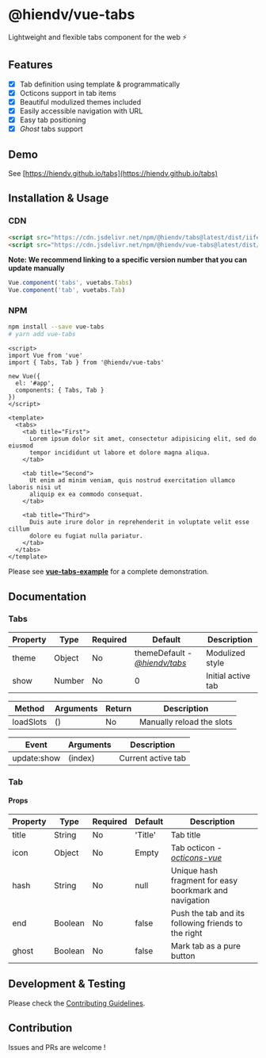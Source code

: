 # @hiendv/vue-tabs
Lightweight and flexible tabs component for the web :zap:

## Features
- [x] Tab definition using template & programmatically
- [x] Octicons support in tab items
- [x] Beautiful modulized themes included
- [x] Easily accessible navigation with URL
- [x] Easy tab positioning
- [x] *Ghost* tabs support

## Demo
See [https://hiendv.github.io/tabs](https://hiendv.github.io/tabs)

## Installation & Usage
### CDN
```html
<script src="https://cdn.jsdelivr.net/npm/@hiendv/tabs@latest/dist/iife.js" crossorigin="anonymous"></script>
<script src="https://cdn.jsdelivr.net/npm/@hiendv/vue-tabs@latest/dist/iife.js" crossorigin="anonymous"></script>
```
**Note: We recommend linking to a specific version number that you can update manually**
```js
Vue.component('tabs', vuetabs.Tabs)
Vue.component('tab', vuetabs.Tab)
```

### NPM
```bash
npm install --save vue-tabs
# yarn add vue-tabs
```

```vue
<script>
import Vue from 'vue'
import { Tabs, Tab } from '@hiendv/vue-tabs'

new Vue({
  el: '#app',
  components: { Tabs, Tab }
})
</script>

<template>
  <tabs>
    <tab title="First">
      Lorem ipsum dolor sit amet, consectetur adipisicing elit, sed do eiusmod
      tempor incididunt ut labore et dolore magna aliqua.
    </tab>

    <tab title="Second">
      Ut enim ad minim veniam, quis nostrud exercitation ullamco laboris nisi ut
      aliquip ex ea commodo consequat.
    </tab>

    <tab title="Third">
      Duis aute irure dolor in reprehenderit in voluptate velit esse cillum
      dolore eu fugiat nulla pariatur.
    </tab>
  </tabs>
</template>
```
Please see **[vue-tabs-example](/packages/vue-tabs-example)** for a complete demonstration.

## Documentation
### Tabs
| Property | Type | Required | Default | Description
|-------|-------|-------|-------|-------|
| theme | Object | No | themeDefault - *[@hiendv/tabs](https://github.com/hiendv/tabs/tree/master/packages/tabs)* | Modulized style
| show | Number | No | 0 | Initial active tab

| Method | Arguments | Return | Description
|-------|-------|-------|-------|
| loadSlots | () | No | Manually reload the slots

| Event | Arguments | Description
|-------|-------|-------|
| update:show | (index) | Current active tab


### Tab
#### Props
| Property | Type | Required | Default | Description
|-------|-------|-------|-------|-------|
| title | String | No | 'Title' | Tab title
| icon | Object | No | Empty | Tab octicon - *[octicons-vue](https://github.com/hiendv/octicons-modular/tree/master/packages/octicons-vue)*
| hash | String | No | null | Unique hash fragment for easy boorkmark and navigation
| end | Boolean | No | false | Push the tab and its following friends to the right
| ghost | Boolean | No | false | Mark tab as a pure button


## Development & Testing
Please check the [Contributing Guidelines](https://github.com/hiendv/tabs/blob/master/CONTRIBUTING.md).

## Contribution
Issues and PRs are welcome !
